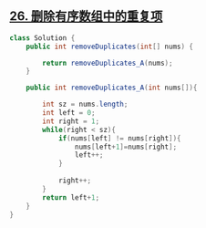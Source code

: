 ## [26. 删除有序数组中的重复项](https://leetcode-cn.com/problems/remove-duplicates-from-sorted-array/)

~~~java
class Solution {
    public int removeDuplicates(int[] nums) {

        return removeDuplicates_A(nums);
    }

    public int removeDuplicates_A(int nums[]){

        int sz = nums.length;
        int left = 0;
        int right = 1;
        while(right < sz){
            if(nums[left] != nums[right]){
                nums[left+1]=nums[right];
                left++;
            }
            
            right++;
        }
        return left+1;
    }
}
~~~

